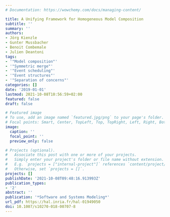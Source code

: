 ```yaml
---
# Documentation: https://wowchemy.com/docs/managing-content/

title: A Unifying Framework for Homogeneous Model Composition
subtitle: ''
summary: ''
authors:
- Jörg Kienzle
- Gunter Mussbacher
- Benoit Combemale
- Julien Deantoni
tags:
- '"Model composition"'
- '"Symmetric merge"'
- '"Event scheduling"'
- '"Event structures"'
- '"Separation of concerns"'
categories: []
date: '2019-01-01'
lastmod: 2021-10-08T10:56:59+02:00
featured: false
draft: false

# Featured image
# To use, add an image named `featured.jpg/png` to your page's folder.
# Focal points: Smart, Center, TopLeft, Top, TopRight, Left, Right, BottomLeft, Bottom, BottomRight.
image:
  caption: ''
  focal_point: ''
  preview_only: false

# Projects (optional).
#   Associate this post with one or more of your projects.
#   Simply enter your project's folder or file name without extension.
#   E.g. `projects = ["internal-project"]` references `content/project/deep-learning/index.md`.
#   Otherwise, set `projects = []`.
projects: []
publishDate: '2021-10-08T09:48:16.913993Z'
publication_types:
- '2'
abstract: ''
publication: '*Software and Systems Modeling*'
url_pdf: https://hal.inria.fr/hal-01949050
doi: 10.1007/s10270-018-00707-8
---
```

